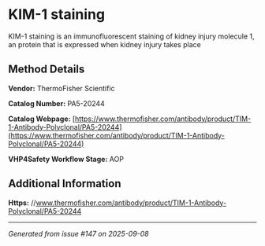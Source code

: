 # KIM-1 staining

KIM-1 staining is an immunofluorescent staining of kidney injury molecule 1, an protein that is expressed when kidney injury takes place

## Method Details

**Vendor:** ThermoFisher Scientific

**Catalog Number:** PA5-20244

**Catalog Webpage:** [https://www.thermofisher.com/antibody/product/TIM-1-Antibody-Polyclonal/PA5-20244](https://www.thermofisher.com/antibody/product/TIM-1-Antibody-Polyclonal/PA5-20244)

**VHP4Safety Workflow Stage:** AOP

## Additional Information

**Https:** //www.thermofisher.com/antibody/product/TIM-1-Antibody-Polyclonal/PA5-20244

---

*Generated from issue #147 on 2025-09-08*
